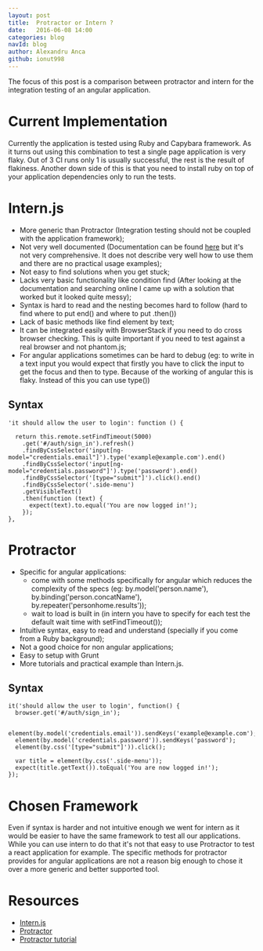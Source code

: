 ```yaml
---
layout: post
title:  Protractor or Intern ?
date:   2016-06-08 14:00
categories: blog
navId: blog
author: Alexandru Anca
github: ionut998
---
```


The focus of this post is a comparison between protractor and intern for the integration testing of an angular application.

# Current Implementation

Currently the application is tested using Ruby and Capybara framework. As it turns out using this combination to test a single page application is very flaky. Out of 3 CI runs only 1 is usually successful, the rest is the result of flakiness. 
Another down side of this is that you need to install ruby on top of your application dependencies only to run the tests.

# Intern.js
  - More generic than Protractor (Integration testing should not be coupled with the application framework);
  - Not very well documented (Documentation can be found [here](https://theintern.github.io/leadfoot/) but it's not very comprehensive. It does not describe very well how to use them and there are no practical usage examples);
  - Not easy to find solutions when you get stuck;
  - Lacks very basic functionality like condition find (After looking at the documentation and searching online I came up with a solution that worked but it looked quite messy);
  - Syntax is hard to read and the nesting becomes hard to follow (hard to find where to put end() and where to put .then())
  - Lack of basic methods like find element by text;
  - It can be integrated easily with BrowserStack if you need to do cross browser checking. This is quite important if you need to test against a real browser and not phantom.js;
  - For angular applications sometimes can be hard to debug (eg: to write in a text input you would expect that firstly you have to click the input to get the focus and then to type. Because of the working of angular this is flaky. Instead of this you can use type())
  
## Syntax

    'it should allow the user to login': function () {
        
      return this.remote.setFindTimeout(5000)
        .get('#/auth/sign_in').refresh()
        .findByCssSelector('input[ng-model="credentials.email"]').type('example@example.com').end()
        .findByCssSelector('input[ng-model="credentials.password"]').type('password').end()
        .findByCssSelector('[type="submit"]').click().end()    
        .findByCssSelector('.side-menu')
        .getVisibleText()
        .then(function (text) {
          expect(text).to.equal('You are now logged in!');
        });
    },

# Protractor
  - Specific for angular applications:
    - come with some methods specifically for angular which reduces the complexity of the specs (eg: by.model('person.name'), by.binding('person.concatName'), by.repeater('personhome.results'));
    - wait to load is built in (in intern you have to specify for each test the default wait time with setFindTimeout());
  - Intuitive syntax, easy to read and understand (specially if you come from a Ruby background);      
  - Not a good choice for non angular applications;
  - Easy to setup with Grunt
  - More tutorials and practical example than Intern.js.

## Syntax

    it('should allow the user to login', function() {
      browser.get('#/auth/sign_in');
        
      element(by.model('credentials.email')).sendKeys('example@example.com');
      element(by.model('credentials.password')).sendKeys('password');
      element(by.css('[type="submit"]')).click();
        
      var title = element(by.css('.side-menu'));
      expect(title.getText()).toEqual('You are now logged in!');
    });

# Chosen Framework

  Even if syntax is harder and not intuitive enough we went for intern as it would be easier to have the same framework to test all our applications. 
  While you can use intern to do that it's not that easy to use Protractor to test a react application for example. The specific methods for protractor provides for angular applications are not a reason big enough to chose it over a more generic and better supported tool.
  
# Resources
  - [Intern.js](https://theintern.github.io/)
  - [Protractor](http://www.protractortest.org/#/)
  - [Protractor tutorial](http://www.protractortest.org/#/toc)


